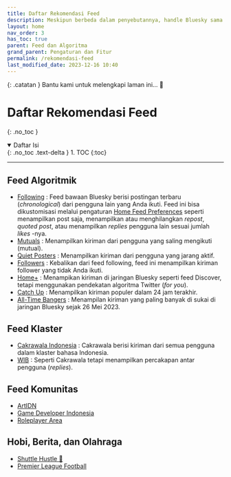```yaml
---
title: Daftar Rekomendasi Feed
description: Meskipun berbeda dalam penyebutannya, handle Bluesky sama dengan username di media sosial lain.
layout: home
nav_order: 3
has_toc: true
parent: Feed dan Algoritma
grand_parent: Pengaturan dan Fitur
permalink: /rekomendasi-feed
last_modified_date: 2023-12-16 10:40
---
```


{: .catatan }
Bantu kami untuk melengkapi laman ini... 🥺

# Daftar Rekomendasi Feed
{: .no_toc }

<details open markdown="block">
  <summary>
    Daftar Isi
  </summary>
  {: .no_toc .text-delta }
1. TOC
{:toc}
</details>

---

## Feed Algoritmik
* [Following](https://bsky.app) : Feed bawaan Bluesky berisi postingan terbaru (*chronological*) dari pengguna lain yang Anda ikuti. Feed ini bisa dikustomisasi melalui pengaturan [Home Feed Preferences](https://bsky.app/settings/home-feed) seperti menampilkan post saja, menampilkan atau menghilangkan *repost*, *quoted post*, atau menampilkan *replies* pengguna lain sesuai jumlah *likes* -nya.
* [Mutuals] : Menampilkan kiriman dari pengguna yang saling mengikuti (mutual).
* [Quiet Posters] : Menampilkan kiriman dari pengguna yang jarang aktif.
* [Followers] : Kebalikan dari feed following, feed ini menampilkan kiriman follower yang tidak Anda ikuti.
* [Home+] : Menampikan kiriman di jaringan Bluesky seperti feed Discover, tetapi menggunakan pendekatan algoritma Twitter (*for you*).
* [Catch Up] : Menampilkan kiriman populer dalam 24 jam terakhir.
* [All-Time Bangers] : Menampilan kiriman yang paling banyak di sukai di jaringan Bluesky sejak 26 Mei 2023.

## Feed Klaster
* [Cakrawala Indonesia] : Cakrawala berisi kiriman dari semua pengguna dalam klaster bahasa Indonesia.
* [WIB] : Seperti Cakrawala tetapi menampilkan percakapan antar pengguna (*replies*).

## Feed Komunitas
* [ArtIDN]
* [Game Developer Indonesia]
* [Roleplayer Area]

## Hobi, Berita, dan Olahraga
* [Shuttle Hustle 🏸]
* [Premier League Football]

[Mutuals]: https://bsky.app/profile/did:plc:tenurhgjptubkk5zf5qhi3og/feed/mutuals
[Followers]: https://bsky.app/profile/did:plc:q6gjnaw2blty4crticxkmujt/feed/my-followers
[Home+]: https://bsky.app/profile/did:plc:2wqomm3tjqbgktbrfwgvrw34/feed/home-plus
[Catch Up]: https://bsky.app/profile/did:plc:tenurhgjptubkk5zf5qhi3og/feed/catch-up
[All-Time Bangers]: https://bsky.app/profile/did:plc:q6gjnaw2blty4crticxkmujt/feed/at-bangers
[Quiet Posters]: https://bsky.app/profile/did:plc:vpkhqolt662uhesyj6nxm7ys/feed/infreq

[Cakrawala Indonesia]: https://bsky.app/profile/did:plc:7opjnfmb6gtbgjrsr3777ujx/feed/aaagz4bmp5o3c
[WIB]: https://bsky.app/profile/did:plc:hgtwngfanh2xh2euslos2vxn/feed/aaalk3ftf7vlk

[ArtIDN]: https://bsky.app/profile/did:plc:azrmmwkhztgcsx67h4uovdez/feed/aaamjjkbprune
[Game Developer Indonesia]: https://bsky.app/profile/did:plc:3rslglrz5mcgzw6tccvlgqlq/feed/aaakinkxpk4w2
[Roleplayer Area]: https://bsky.app/profile/did:plc:xur7zbo5lwkpqdaesnfzxncg/feed/aaac4e7t5emro

[Shuttle Hustle 🏸]: https://bsky.app/profile/did:plc:5pn2ilyzmfyu6jho4gbv2wrh/feed/aaanxcjfn2vn2
[Premier League Football]: https://bsky.app/profile/did:plc:ukwly4246zmbi537o4u36pff/feed/aaadbzfr4m6dm
